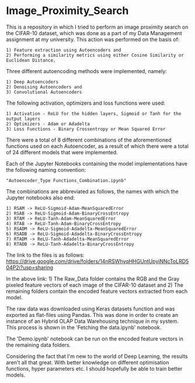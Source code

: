 # Image_Proximity_Search

This is a repository in which I tried to perform an image proximity search on the CIFAR-10 dataset, which was done as a part of my Data Management assignment at my university. This action was performed on the basis of:

	1) Feature extraction using Autoencoders and
	2) Performing a similarity metrics using either Cosine Similarity or Euclidean Distance.


Three different autoencoding methods were implemented, namely:

	1) Deep Autoencoders
	2) Denoising Autoencoders and
	3) Convolutional Autoencoders

The following activation, optimizers and loss functions were used:
	
	1) Activation - ReLU for the hidden layers, Sigmoid or Tanh for the output layers
	2) Optimizers - Adam or Adadelta
	3) Loss Functions - Binary Crossentropy or Mean Squared Error

There were a total of 8 different combinations of the aforementioned functions used on each Autoencoder, as a result of which there were a total of 24 different models that were implemented.

Each of the Jupyter Notebooks containing the model implementations have the following naming convention:

	"Autoencoder_Type Functions_Combination.ipynb"

The combinations are abbreviated as follows, the names with which the Jupyter notebooks also end:

	1) RSAM -> ReLU-Sigmoid-Adam-MeanSquaredError
	2) RSAB -> ReLU-Sigmoid-Adam-BinaryCrossEntropy
	3) RTAM -> ReLU-Tanh-Adam-MeanSquaredError
	4) RTAB -> ReLU-Tanh-Adam-BinaryCrossEntropy
	5) RSADM -> ReLU-Sigmoid-Adadelta-MeanSquaredError
	6) RSADB -> ReLU-Sigmoid-Adadelta-BinaryCrossEntropy
	7) RTADM -> ReLU-Tanh-Adadelta-MeanSquaredError	
	8) RTADB -> ReLU-Tanh-Adadelta-BinaryCrossEntropy

The link to the files is as follows:
https://drive.google.com/drive/folders/14nRSWhyqHHGUntUpyiNNcToLRD504P2i?usp=sharing

In the above link:
	1) The Raw_Data folder contains the RGB and the Gray pixeled feature vectors of each image of the CIFAR-10 dataset and
	2) The remaining folders contain the encoded feature vectors extracted from each model.

The raw data was downloaded using Keras datasets function and was exported as flat-files using Pandas. This was done in order to create an instance of an Hybrid OLAP Data Warehousing technique in my system. This process is shown in the 'Fetching the data.ipynb' notebook.

The 'Demo.ipynb' notebook can be run on the encoded feature vectors in the remaining data folders. 

Considering the fact that I'm new to the world of Deep Learning, the results aren't all that great. With better knowledge on different optimisation functions, hyper parameters etc. I should hopefully be able to train better models. 